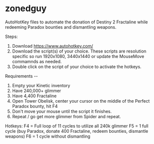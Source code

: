 # zonedguy

AutoHotKey files to automate the donation of Destiny 2 Fractaline while redeeming Paradox bounties and dismantling weapons.

Steps:
1) Download https://www.autohotkey.com/
2) Download the script(s) of your choice. These scripts are resolution specific so run 1920x1080, 3440x1440 or update the MouseMove commamnds as needed.
3) Double click on the script of your choice to activate the hotkeys.

Requirements --
1) Empty your Kinetic inventory
2) Have 240,000+ glimmer
3) Have 4,400 Fractaline
4) Open Tower Obelisk, center your cursor on the middle of the Perfect Paradox bounty, hit F4
5) Don't move your mouse until the script it finishes.
6) Repeat / go get more glimmer from Spider and repeat.

Hotkeys:
F4 = Full loop of 11 cycles to utilize all 240k glimmer
F5 = 1 full cycle (buy Paradox, donate 400 Fractaline, redeem bounties, dismantle weapons)
F6 = 1 cycle without dismantling
